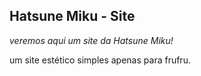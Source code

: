 ## Hatsune Miku - Site

_veremos aqui um site da Hatsune Miku!_

um site estético simples apenas para frufru.
